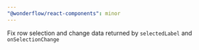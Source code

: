 ```yaml
---
"@wonderflow/react-components": minor
---
```


Fix row selection and change data returned by `selectedLabel` and `onSelectionChange`
